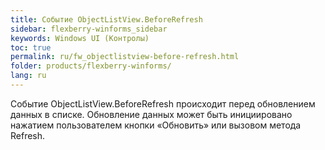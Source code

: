 ```yaml
---
title: Событие ObjectListView.BeforeRefresh
sidebar: flexberry-winforms_sidebar
keywords: Windows UI (Контролы)
toc: true
permalink: ru/fw_objectlistview-before-refresh.html
folder: products/flexberry-winforms/
lang: ru
---
```


Событие ObjectListView.BeforeRefresh происходит перед обновлением данных в списке. Обновление данных может быть инициировано нажатием пользователем кнопки «Обновить» или вызовом метода Refresh.